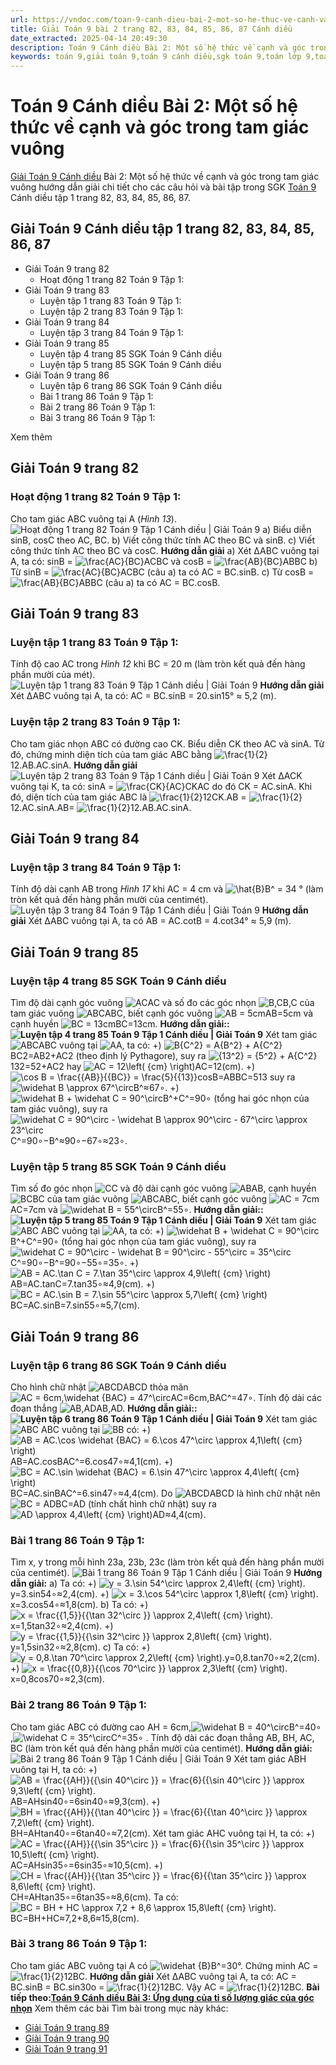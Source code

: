 ```yaml
---
url: https://vndoc.com/toan-9-canh-dieu-bai-2-mot-so-he-thuc-ve-canh-va-goc-trong-tam-giac-vuong-321757
title: Giải Toán 9 bài 2 trang 82, 83, 84, 85, 86, 87 Cánh diều
date_extracted: 2025-04-14 20:49:30
description: Toán 9 Cánh diều Bài 2: Một số hệ thức về cạnh và góc trong tam giác vuông nhọn hướng dẫn giải chi tiết các câu hỏi và bài tập trong SGK Toán 9 Cánh diều tập 1.
keywords: toán 9,giải toán 9,toán 9 cánh diều,sgk toán 9,toán lớp 9,toán lớp 9 cánh diều,sgk toán 9 cánh diều,toán 9 ctst,giải sgk toán 9 cánh diều,toán 9 cánh diều tập 1,giải bài tập toán 9 cánh diều,Toán 9 Bài 2 Một số hệ thức về cạnh và góc trong tam giác vuông,Một số hệ thức về cạnh và góc trong tam giác vuông,Giải Toán 9 Cánh diều tập 1 trang 87,Giải Toán 9 Cánh diều tập 1 trang 86,Giải Toán 9 Cánh diều tập 1 trang 84,Giải Toán 9 Cánh diều tập 1 trang 83,Giải Toán 9 Cánh diều tập 1 trang 85
---
```


# Toán 9 Cánh diều Bài 2: Một số hệ thức về cạnh và góc trong tam giác vuông
[Giải Toán 9 Cánh diều](<https://vndoc.com/toan-9-canh-dieu>) Bài 2: Một số hệ thức về cạnh và góc trong tam giác vuông hướng dẫn giải chi tiết cho các câu hỏi và bài tập trong SGK [Toán 9](<https://vndoc.com/toan-lop9>) Cánh diều tập 1 trang 82, 83, 84, 85, 86, 87.
## Giải Toán 9 Cánh diều tập 1 trang 82, 83, 84, 85, 86, 87
  * Giải Toán 9 trang 82
    * Hoạt động 1 trang 82 Toán 9 Tập 1: 
  * Giải Toán 9 trang 83
    * Luyện tập 1 trang 83 Toán 9 Tập 1: 
    * Luyện tập 2 trang 83 Toán 9 Tập 1: 
  * Giải Toán 9 trang 84
    * Luyện tập 3 trang 84 Toán 9 Tập 1: 
  * Giải Toán 9 trang 85
    * Luyện tập 4 trang 85 SGK Toán 9 Cánh diều
    * Luyện tập 5 trang 85 SGK Toán 9 Cánh diều
  * Giải Toán 9 trang 86
    * Luyện tập 6 trang 86 SGK Toán 9 Cánh diều
    * Bài 1 trang 86 Toán 9 Tập 1: 
    * Bài 2 trang 86 Toán 9 Tập 1:
    * Bài 3 trang 86 Toán 9 Tập 1: 

Xem thêm
## **Giải Toán 9 trang 82**
### **Hoạt động 1 trang 82 Toán 9 Tập 1:**
Cho tam giác ABC vuông tại A \(_Hình 13_\).
![Hoạt động 1 trang 82 Toán 9 Tập 1 Cánh diều | Giải Toán 9](https://i.vdoc.vn/data/image/2024/06/10/hoat-dong-1-trang-82-toan-9-tap-1.png)
a\) Biểu diễn sinB, cosC theo AC, BC.
b\) Viết công thức tính AC theo BC và sinB.
c\) Viết công thức tính AC theo BC và cosC.
**Hướng dẫn giải**
a\) Xét ∆ABC vuông tại A, ta có: sinB = ![\\frac{AC}{BC}](https://i.vdoc.vn/data/image/blank.png)ACBC và cosB = ![\\frac{AB}{BC}](https://i.vdoc.vn/data/image/blank.png)ABBC
b\) Từ sinB = ![\\frac{AC}{BC}](https://i.vdoc.vn/data/image/blank.png)ACBC \(câu a\) ta có AC = BC.sinB.
c\) Từ cosB = ![\\frac{AB}{BC}](https://i.vdoc.vn/data/image/blank.png)ABBC \(câu a\) ta có AC = BC.cosB.
## **Giải Toán 9 trang 83**
### **Luyện tập 1 trang 83 Toán 9 Tập 1:**
Tính độ cao AC trong _Hình 12_ khi BC = 20 m \(làm tròn kết quả đến hàng phần mười của mét\).
![Luyện tập 1 trang 83 Toán 9 Tập 1 Cánh diều | Giải Toán 9](https://i.vdoc.vn/data/image/2024/06/10/luyen-tap-1-trang-83-toan-9-tap-1.png)
**Hướng dẫn giải**
Xét ∆ABC vuông tại A, ta có: AC = BC.sinB = 20.sin15° ≈ 5,2 \(m\).
### **Luyện tập 2 trang 83 Toán 9 Tập 1:**
Cho tam giác nhọn ABC có đường cao CK. Biểu diễn CK theo AC và sinA. Từ đó, chứng minh diện tích của tam giác ABC bằng ![\\frac{1}{2}](https://i.vdoc.vn/data/image/blank.png)12.AB.AC.sinA.
**Hướng dẫn giải**
![Luyện tập 2 trang 83 Toán 9 Tập 1 Cánh diều | Giải Toán 9](https://i.vdoc.vn/data/image/2024/06/10/luyen-tap-2-trang-83-toan-9-tap-1.png)
Xét ∆ACK vuông tại K, ta có: sinA = ![\\frac{CK}{AC}](https://i.vdoc.vn/data/image/blank.png)CKAC do đó CK = AC.sinA.
Khi đó, diện tích của tam giác ABC là
![\\frac{1}{2}](https://i.vdoc.vn/data/image/blank.png)12CK.AB = ![\\frac{1}{2}](https://i.vdoc.vn/data/image/blank.png)12.AC.sinA.AB= ![\\frac{1}{2}](https://i.vdoc.vn/data/image/blank.png)12.AB.AC.sinA.
## **Giải Toán 9 trang 84**
### **Luyện tập 3 trang 84 Toán 9 Tập 1:**
Tính độ dài cạnh AB trong _Hình 17_ khi AC = 4 cm và ![\\hat{B}](https://i.vdoc.vn/data/image/blank.png)B^ = 34 ° \(làm tròn kết quả đến hàng phần mười của centimét\).
![Luyện tập 3 trang 84 Toán 9 Tập 1 Cánh diều | Giải Toán 9](https://i.vdoc.vn/data/image/2024/06/10/luyen-tap-3-trang-84-toan-9-tap-1.png)
**Hướng dẫn giải**
Xét ∆ABC vuông tại A, ta có AB = AC.cotB = 4.cot34° ≈ 5,9 \(m\).
## **Giải Toán 9 trang 85**
### **Luyện tập 4 trang 85 SGK Toán 9 Cánh diều**
Tìm độ dài cạnh góc vuông ![AC](https://i.vdoc.vn/data/image/blank.png)AC và số đo các góc nhọn ![B,C](https://i.vdoc.vn/data/image/blank.png)B,C của tam giác vuông ![ABC](https://i.vdoc.vn/data/image/blank.png)ABC, biết cạnh góc vuông ![AB = 5cm](https://i.vdoc.vn/data/image/blank.png)AB=5cm và cạnh huyền ![BC = 13cm](https://i.vdoc.vn/data/image/blank.png)BC=13cm.
**Hướng dẫn giải::**
**![Luyện tập 4 trang 85 Toán 9 Tập 1 Cánh diều | Giải Toán 9](https://i.vdoc.vn/data/image/2024/06/10/luyen-tap-4-trang-85-toan-9-tap-1.png)**
Xét tam giác ![ABC](https://i.vdoc.vn/data/image/blank.png)ABC vuông tại ![A](https://i.vdoc.vn/data/image/blank.png)A, ta có:
+\) ![B{C^2} = A{B^2} + A{C^2}](https://i.vdoc.vn/data/image/blank.png)BC2=AB2+AC2 \(theo định lý Pythagore\), suy ra ![{13^2} = {5^2} + A{C^2}](https://i.vdoc.vn/data/image/blank.png)132=52+AC2 hay ![AC = 12\\left\( {cm} \\right\)](https://i.vdoc.vn/data/image/blank.png)AC=12\(cm\).
+\) ![\\cos B = \\frac{{AB}}{{BC}} = \\frac{5}{{13}}](https://i.vdoc.vn/data/image/blank.png)cos⁡B=ABBC=513 suy ra ![\\widehat B \\approx 67^\\circ](https://i.vdoc.vn/data/image/blank.png)B^≈67∘.
+\) ![\\widehat B + \\widehat C = 90^\\circ](https://i.vdoc.vn/data/image/blank.png)B^+C^=90∘ \(tổng hai góc nhọn của tam giác vuông\), suy ra ![\\widehat C = 90^\\circ  - \\widehat B \\approx 90^\\circ  - 67^\\circ  \\approx 23^\\circ](https://i.vdoc.vn/data/image/blank.png)C^=90∘−B^≈90∘−67∘≈23∘.
### **Luyện tập 5 trang 85 SGK Toán 9 Cánh diều**
Tìm số đo góc nhọn ![C](https://i.vdoc.vn/data/image/blank.png)C và độ dài cạnh góc vuông ![AB](https://i.vdoc.vn/data/image/blank.png)AB, cạnh huyền ![BC](https://i.vdoc.vn/data/image/blank.png)BC của tam giác vuông ![ABC](https://i.vdoc.vn/data/image/blank.png)ABC, biết cạnh góc vuông ![AC = 7cm](https://i.vdoc.vn/data/image/blank.png)AC=7cm và ![\\widehat B = 55^\\circ](https://i.vdoc.vn/data/image/blank.png)B^=55∘.
**Hướng dẫn giải::**
**![Luyện tập 5 trang 85 Toán 9 Tập 1 Cánh diều | Giải Toán 9](https://i.vdoc.vn/data/image/2024/06/10/luyen-tap-5-trang-85-toan-9-tap-1.png)**
Xét tam giác![ABC](https://i.vdoc.vn/data/image/blank.png) ABC vuông tại ![A](https://i.vdoc.vn/data/image/blank.png)A, ta có:
+\) ![\\widehat B + \\widehat C = 90^\\circ](https://i.vdoc.vn/data/image/blank.png)B^+C^=90∘ \(tổng hai góc nhọn của tam giác vuông\), suy ra ![\\widehat C = 90^\\circ  - \\widehat B = 90^\\circ  - 55^\\circ  = 35^\\circ](https://i.vdoc.vn/data/image/blank.png)C^=90∘−B^=90∘−55∘=35∘.
+\) ![AB = AC.\\tan C = 7.\\tan 35^\\circ  \\approx 4,9\\left\( {cm} \\right\)](https://i.vdoc.vn/data/image/blank.png)AB=AC.tan⁡C=7.tan⁡35∘≈4,9\(cm\).
+\) ![BC = AC.\\sin B = 7.\\sin 55^\\circ  \\approx 5,7\\left\( {cm} \\right\)](https://i.vdoc.vn/data/image/blank.png)BC=AC.sin⁡B=7.sin⁡55∘≈5,7\(cm\).
## **Giải Toán 9 trang 86**
### **Luyện tập 6 trang 86 SGK Toán 9 Cánh diều**
Cho hình chữ nhật ![ABCD](https://i.vdoc.vn/data/image/blank.png)ABCD thỏa mãn ![AC = 6cm,\\widehat {BAC} = 47^\\circ](https://i.vdoc.vn/data/image/blank.png)AC=6cm,BAC^=47∘. Tính độ dài các đoạn thẳng ![AB,AD](https://i.vdoc.vn/data/image/blank.png)AB,AD.
**Hướng dẫn giải::**
**![Luyện tập 6 trang 86 Toán 9 Tập 1 Cánh diều | Giải Toán 9](https://i.vdoc.vn/data/image/2024/06/10/luyen-tap-6-trang-86-toan-9-tap-1.png)**
Xét tam giác![ABC](https://i.vdoc.vn/data/image/blank.png) ABC vuông tại ![B](https://i.vdoc.vn/data/image/blank.png)B có:
+\) ![AB = AC.\\cos \\widehat {BAC} = 6.\\cos 47^\\circ  \\approx 4,1\\left\( {cm} \\right\)](https://i.vdoc.vn/data/image/blank.png)AB=AC.cos⁡BAC^=6.cos⁡47∘≈4,1\(cm\).
+\) ![BC = AC.\\sin \\widehat {BAC} = 6.\\sin 47^\\circ  \\approx 4,4\\left\( {cm} \\right\)](https://i.vdoc.vn/data/image/blank.png)BC=AC.sin⁡BAC^=6.sin⁡47∘≈4,4\(cm\).
Do ![ABCD](https://i.vdoc.vn/data/image/blank.png)ABCD là hình chữ nhật nên ![BC = AD](https://i.vdoc.vn/data/image/blank.png)BC=AD \(tính chất hình chữ nhật\) suy ra ![AD \\approx 4,4\\left\( {cm} \\right\)](https://i.vdoc.vn/data/image/blank.png)AD≈4,4\(cm\).
### **Bài 1 trang 86 Toán 9 Tập 1:**
Tìm x, y trong mỗi hình 23a, 23b, 23c \(làm tròn kết quả đến hàng phần mười của centimét\).
![Bài 1 trang 86 Toán 9 Tập 1 Cánh diều | Giải Toán 9](https://i.vdoc.vn/data/image/2024/06/10/bai-1-trang-86-toan-lop-9-tap-1.png)
**Hướng dẫn giải:**
a\) Ta có:
+\) ![y = 3.\\sin 54^\\circ \\approx 2,4\\left\( {cm} \\right\).](https://i.vdoc.vn/data/image/blank.png)y=3.sin⁡54∘≈2,4\(cm\).
+\) ![x = 3.\\cos 54^\\circ \\approx 1,8\\left\( {cm} \\right\).](https://i.vdoc.vn/data/image/blank.png)x=3.cos⁡54∘≈1,8\(cm\).
b\) Ta có:
+\) ![x = \\frac{{1,5}}{{\\tan 32^\\circ }} \\approx 2,4\\left\( {cm} \\right\).](https://i.vdoc.vn/data/image/blank.png)x=1,5tan⁡32∘≈2,4\(cm\).
+\) ![y = \\frac{{1,5}}{{\\sin 32^\\circ }} \\approx 2,8\\left\( {cm} \\right\).](https://i.vdoc.vn/data/image/blank.png)y=1,5sin⁡32∘≈2,8\(cm\).
c\) Ta có:
+\) ![y = 0,8.\\tan 70^\\circ \\approx 2,2\\left\( {cm} \\right\).](https://i.vdoc.vn/data/image/blank.png)y=0,8.tan⁡70∘≈2,2\(cm\).
+\) ![x = \\frac{{0,8}}{{\\cos 70^\\circ }} \\approx 2,3\\left\( {cm} \\right\).](https://i.vdoc.vn/data/image/blank.png)x=0,8cos⁡70∘≈2,3\(cm\).
### **Bài 2 trang 86 Toán 9 Tập 1:**
Cho tam giác ABC có đường cao AH = 6cm,![\\widehat B = 40^\\circ](https://i.vdoc.vn/data/image/blank.png)B^=40∘ ,![\\widehat C = 35^\\circ](https://i.vdoc.vn/data/image/blank.png)C^=35∘ . Tính độ dài các đoạn thẳng AB, BH, AC, BC \(làm tròn kết quả đến hàng phần mười của centimét\).
**Hướng dẫn giải:**
![Bài 2 trang 86 Toán 9 Tập 1 Cánh diều | Giải Toán 9](https://i.vdoc.vn/data/image/2024/06/10/bai-2-trang-86-toan-lop-9-tap-1.png)
Xét tam giác ABH vuông tại H, ta có:
+\) ![AB = \\frac{{AH}}{{\\sin 40^\\circ }} = \\frac{6}{{\\sin 40^\\circ }} \\approx 9,3\\left\( {cm} \\right\).](https://i.vdoc.vn/data/image/blank.png)AB=AHsin⁡40∘=6sin⁡40∘≈9,3\(cm\).
+\) ![BH = \\frac{{AH}}{{\\tan 40^\\circ }} = \\frac{6}{{\\tan 40^\\circ }} \\approx 7,2\\left\( {cm} \\right\).](https://i.vdoc.vn/data/image/blank.png)BH=AHtan⁡40∘=6tan⁡40∘≈7,2\(cm\).
Xét tam giác AHC vuông tại H, ta có:
+\) ![AC = \\frac{{AH}}{{\\sin 35^\\circ }} = \\frac{6}{{\\sin 35^\\circ }} \\approx 10,5\\left\( {cm} \\right\).](https://i.vdoc.vn/data/image/blank.png)AC=AHsin⁡35∘=6sin⁡35∘≈10,5\(cm\).
+\) ![CH = \\frac{{AH}}{{\\tan 35^\\circ }} = \\frac{6}{{\\tan 35^\\circ }} \\approx 8,6\\left\( {cm} \\right\).](https://i.vdoc.vn/data/image/blank.png)CH=AHtan⁡35∘=6tan⁡35∘≈8,6\(cm\).
Ta có:![BC = BH + HC \\approx 7,2 + 8,6 \\approx 15,8\\left\( {cm} \\right\).](https://i.vdoc.vn/data/image/blank.png)BC=BH+HC≈7,2+8,6≈15,8\(cm\).
### **Bài 3 trang 86 Toán 9 Tập 1:**
Cho tam giác ABC vuông tại A có ![\\widehat {B}](https://i.vdoc.vn/data/image/blank.png)B^=30°. Chứng minh AC = ![\\frac{1}{2}](https://i.vdoc.vn/data/image/blank.png)12BC.
**Hướng dẫn giải**
Xét ∆ABC vuông tại A, ta có: AC = BC.sinB = BC.sin30o = ![\\frac{1}{2}](https://i.vdoc.vn/data/image/blank.png)12BC.
Vậy AC = ![\\frac{1}{2}](https://i.vdoc.vn/data/image/blank.png)12BC.
**Bài tiếp theo:[Toán 9 Cánh diều Bài 3: Ứng dụng của tỉ số lượng giác của góc nhọn](<https://vndoc.com/toan-9-canh-dieu-bai-3-ung-dung-cua-ti-so-luong-giac-cua-goc-nhon-321770>)**
Xem thêm các bài Tìm bài trong mục này khác:
  * [Giải Toán 9 trang 89](</giai-toan-9-trang-89-tap-1-canh-dieu-324281>)
  * [Giải Toán 9 trang 90](</giai-toan-9-trang-90-tap-1-canh-dieu-324282>)
  * [Giải Toán 9 trang 91](</giai-toan-9-trang-91-tap-1-canh-dieu-324283>)

